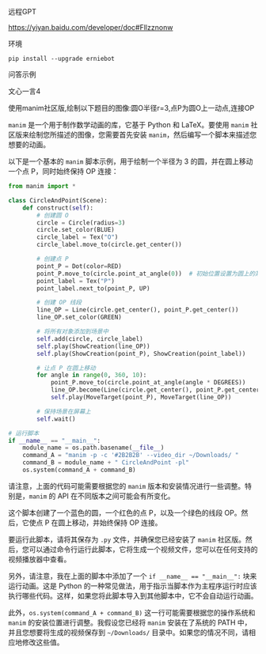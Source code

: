 远程GPT

https://yiyan.baidu.com/developer/doc#Fllzznonw

环境

```text
pip install --upgrade erniebot
```



问答示例

文心一言4

使用manim社区版,绘制以下题目的图像:圆O半径r=3,点P为圆O上一动点,连接OP


`manim` 是一个用于制作数学动画的库，它基于 Python 和 LaTeX。要使用 `manim` 社区版来绘制您所描述的图像，您需要首先安装 `manim`，然后编写一个脚本来描述您想要的动画。

以下是一个基本的 `manim` 脚本示例，用于绘制一个半径为 3 的圆，并在圆上移动一个点 P，同时始终保持 OP 连接：

```python
from manim import *

class CircleAndPoint(Scene):
    def construct(self):
        # 创建圆 O
        circle = Circle(radius=3)
        circle.set_color(BLUE)
        circle_label = Tex("O")
        circle_label.move_to(circle.get_center())

        # 创建点 P
        point_P = Dot(color=RED)
        point_P.move_to(circle.point_at_angle(0))  # 初始位置设置为圆上的某个点
        point_label = Tex("P")
        point_label.next_to(point_P, UP)

        # 创建 OP 线段
        line_OP = Line(circle.get_center(), point_P.get_center())
        line_OP.set_color(GREEN)

        # 将所有对象添加到场景中
        self.add(circle, circle_label)
        self.play(ShowCreation(line_OP))
        self.play(ShowCreation(point_P), ShowCreation(point_label))

        # 让点 P 在圆上移动
        for angle in range(0, 360, 10):
            point_P.move_to(circle.point_at_angle(angle * DEGREES))
            line_OP.become(Line(circle.get_center(), point_P.get_center()))
            self.play(MoveTarget(point_P), MoveTarget(line_OP))

        # 保持场景在屏幕上
        self.wait()

# 运行脚本
if __name__ == "__main__":
    module_name = os.path.basename(__file__)
    command_A = "manim -p -c '#2B2B2B' --video_dir ~/Downloads/ "
    command_B = module_name + " CircleAndPoint -pl"
    os.system(command_A + command_B)
```

请注意，上面的代码可能需要根据您的 `manim` 版本和安装情况进行一些调整。特别是，`manim` 的 API 在不同版本之间可能会有所变化。

这个脚本创建了一个蓝色的圆，一个红色的点 P，以及一个绿色的线段 OP。然后，它使点 P 在圆上移动，并始终保持 OP 连接。

要运行此脚本，请将其保存为 `.py` 文件，并确保您已经安装了 `manim` 社区版。然后，您可以通过命令行运行此脚本，它将生成一个视频文件，您可以在任何支持的视频播放器中查看。

另外，请注意，我在上面的脚本中添加了一个 `if __name__ == "__main__":` 块来运行动画。这是 Python 的一种常见做法，用于指示当脚本作为主程序运行时应该执行哪些代码。这样，如果您将此脚本导入到其他脚本中，它不会自动运行动画。

此外，`os.system(command_A + command_B)` 这一行可能需要根据您的操作系统和 `manim` 的安装位置进行调整。我假设您已经将 `manim` 安装在了系统的 PATH 中，并且您想要将生成的视频保存到 `~/Downloads/` 目录中。如果您的情况不同，请相应地修改这些值。
